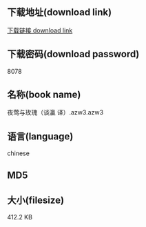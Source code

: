## 下载地址(download link)
[下载链接 download link](https://tutu365.netlify.app/?s=%E5%A4%9C%E8%8E%BA%E4%B8%8E%E7%8E%AB%E7%91%B0%EF%BC%88%E8%B0%88%E7%80%9B+%E8%AF%91%EF%BC%89.azw3)

## 下载密码(download password)
8078

## 名称(book name)
夜莺与玫瑰（谈瀛 译）.azw3.azw3

## 语言(language)
chinese

## MD5


## 大小(filesize)
412.2 KB
